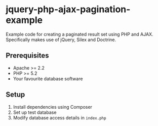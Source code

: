 # jquery-php-ajax-pagination-example

Example code for creating a paginated result set using PHP and AJAX. Specifically makes use of jQuery, Silex and Doctrine.

## Prerequisites

- Apache >= 2.2
- PHP >= 5.2
- Your favourite database software

## Setup

1. Install dependencies using Composer
2. Set up test database
3. Modify database access details in `index.php`